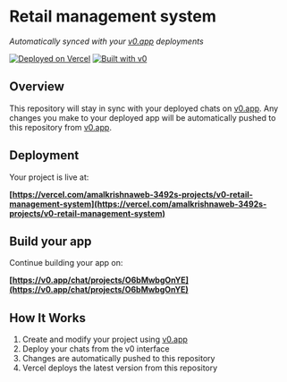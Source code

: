 # Retail management system

*Automatically synced with your [v0.app](https://v0.app) deployments*

[![Deployed on Vercel](https://img.shields.io/badge/Deployed%20on-Vercel-black?style=for-the-badge&logo=vercel)](https://vercel.com/amalkrishnaweb-3492s-projects/v0-retail-management-system)
[![Built with v0](https://img.shields.io/badge/Built%20with-v0.app-black?style=for-the-badge)](https://v0.app/chat/projects/O6bMwbgOnYE)

## Overview

This repository will stay in sync with your deployed chats on [v0.app](https://v0.app).
Any changes you make to your deployed app will be automatically pushed to this repository from [v0.app](https://v0.app).

## Deployment

Your project is live at:

**[https://vercel.com/amalkrishnaweb-3492s-projects/v0-retail-management-system](https://vercel.com/amalkrishnaweb-3492s-projects/v0-retail-management-system)**

## Build your app

Continue building your app on:

**[https://v0.app/chat/projects/O6bMwbgOnYE](https://v0.app/chat/projects/O6bMwbgOnYE)**

## How It Works

1. Create and modify your project using [v0.app](https://v0.app)
2. Deploy your chats from the v0 interface
3. Changes are automatically pushed to this repository
4. Vercel deploys the latest version from this repository

